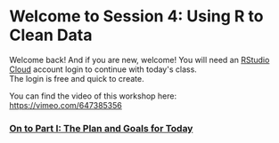 # Welcome to Session 4: Using R to Clean Data

Welcome back! And if you are new, welcome! 
You will need an [RStudio Cloud](https://rstudio.cloud/) account login to continue with today's class.  
The login is free and quick to create. 

You can find the video of this workshop here: https://vimeo.com/647385356

### [On to Part I: The Plan and Goals for Today](https://github.com/DAACS-Research-Consortium/DAACS-Open-Academy/blob/main/FSS2021/Workshop4/Part_I.md)

